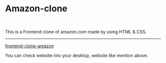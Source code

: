 # Amazon-clone
<br>
<p>This is a Frontend clone of amazon.com made by using HTML & CSS.</p>
<hr>
<a href="https://frontend-amazon.netlify.app/">frontend-clone-amazon</a>
<p>You can check website into your desktop, website like mention above.</p>
